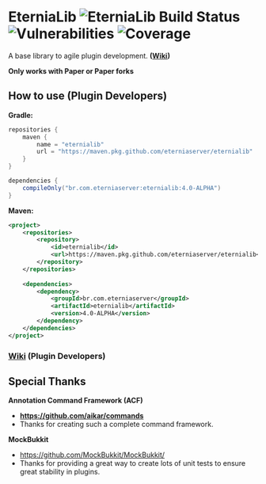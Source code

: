 # EterniaLib ![EterniaLib Build Status](https://github.com/EterniaServer/EterniaLib/actions/workflows/build.yml/badge.svg) ![Vulnerabilities](https://sonarcloud.io/api/project_badges/measure?project=EterniaServer_EterniaLib&metric=vulnerabilities) ![Coverage](https://sonarcloud.io/api/project_badges/measure?project=EterniaServer_EterniaLib&metric=coverage)

A base library to agile plugin development. **([Wiki](https://github.com/EterniaServer/EterniaLib/wiki))**

**Only works with Paper or Paper forks**

## How to use (Plugin Developers)

**Gradle:**
```groovy
repositories {
    maven {
        name = "eternialib"
        url = "https://maven.pkg.github.com/eterniaserver/eternialib"
    }
}

dependencies {
    compileOnly("br.com.eterniaserver:eternialib:4.0-ALPHA")
}
```
**Maven:**
```xml
<project>
    <repositories>
        <repository>
            <id>eternialib</id>
            <url>https://maven.pkg.github.com/eterniaserver/eternialib</url>
        </repository>
    </repositories>
    
    <dependencies>
        <dependency>
            <groupId>br.com.eterniaserver</groupId>
            <artifactId>eternialib</artifactId>
            <version>4.0-ALPHA</version>
        </dependency>
    </dependencies>
</project>
```
### [Wiki](https://github.com/EterniaServer/EterniaLib/wiki) (Plugin Developers)


## Special Thanks

**Annotation Command Framework (ACF)**
- **https://github.com/aikar/commands**
- Thanks for creating such a complete command framework.

**MockBukkit**
- https://github.com/MockBukkit/MockBukkit/
- Thanks for providing a great way to create lots of unit tests to ensure great stability in plugins.

